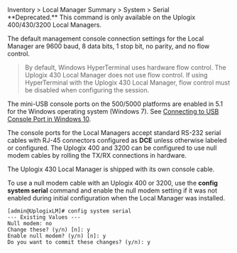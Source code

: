 <!-- 5.4 -->

<div class='ucc' />Inventory > Local Manager Summary > System > Serial</div>

<div class='warning' />**Deprecated.** This command is only available on the Uplogix 400/430/3200 Local Managers.</div>

The default management console connection settings for the Local Manager are 9600 baud, 8 data bits, 1 stop bit, no parity, and no flow control.

> By default, Windows HyperTerminal uses hardware flow control. The Uplogix 430 Local Manager does not use flow control. If using HyperTerminal with the Uplogix 430 Local Manager, flow control must be disabled when configuring the session.

The mini-USB console ports on the 500/5000 platforms are enabled in 5.1 for the Windows operating system (Windows 7). See [Connecting to USB Console Port in Windows 10](http://uplogix.com/docs/local-manager-user-guide/introduction/connecting-to-usb-console-windows-10).

The console ports for the Local Managers accept standard RS-232 serial cables with RJ-45 connectors configured as **DCE** unless otherwise labeled or configured. The Uplogix 400 and 3200 can be configured to use null modem cables by rolling the TX/RX connections in hardware.

The Uplogix 430 Local Manager is shipped with its own console cable.

To use a null modem cable with an Uplogix 400 or 3200, use the **config system serial** command and enable the null modem setting if it was not enabled during initial configuration when the Local Manager was installed.

```
[admin@UplogixLM]# config system serial
--- Existing Values ---
Null modem: no
Change these? (y/n) [n]: y
Enable null modem? (y/n) [n]: y
Do you want to commit these changes? (y/n): y
```
